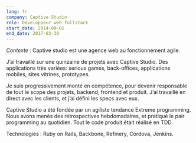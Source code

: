 ```yaml
---
lang: fr
company: Captive Studio
role: Développeur web fullstack
start_date: 2014-09-01
end_date: 2017-03-30
---
```


*Contexte* : Captive studio est une agence web au fonctionnement agile.

J’ai travaillé sur une quinzaine de projets avec Captive Studio. Des applications très variées: serious games, back-offices, applications mobiles, sites vitrines, prototypes.

Je suis progressivement monté en compétence, pour devenir responsable de tout le scope des projets, backend, frontend et produit. J’ai travaillé en direct avec les clients, et j’ai défini les specs avec eux.

Captive Studio a été fondée par un agiliste tendance Extreme programming. Nous avons menés des rétrospectives hebdomadaires, et pratiqué le pair programming au quotidien. Tout le code produit était réalisé en TDD.

Technologies : Ruby on Rails, Backbone, Refinery, Cordova, Jenkins.